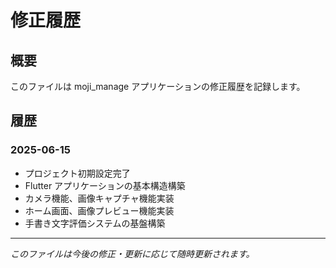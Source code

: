 # 修正履歴

## 概要
このファイルは moji_manage アプリケーションの修正履歴を記録します。

## 履歴

### 2025-06-15
- プロジェクト初期設定完了
- Flutter アプリケーションの基本構造構築
- カメラ機能、画像キャプチャ機能実装
- ホーム画面、画像プレビュー機能実装
- 手書き文字評価システムの基盤構築

---

*このファイルは今後の修正・更新に応じて随時更新されます。*